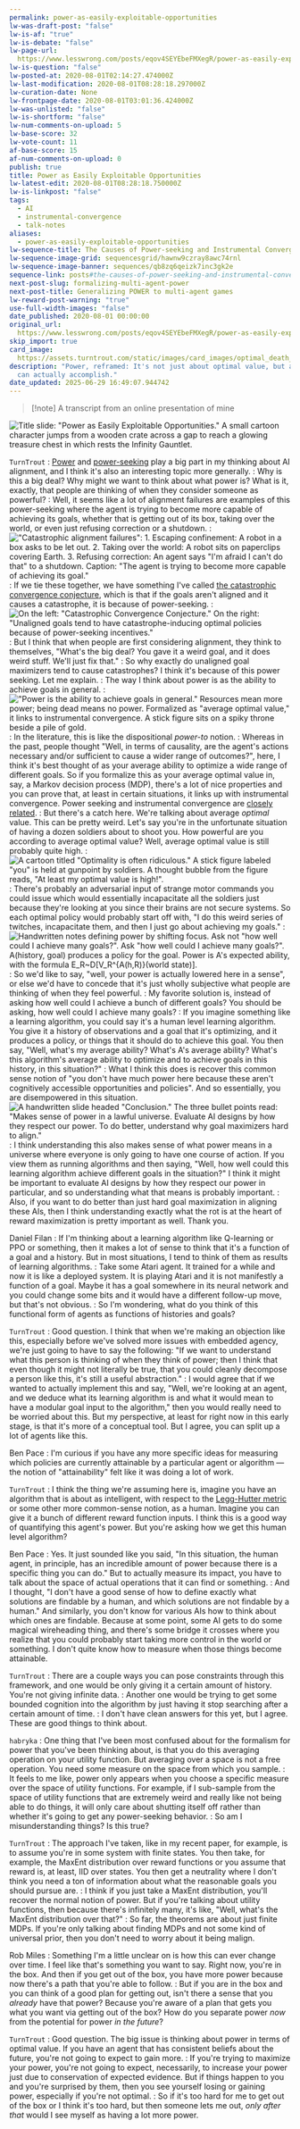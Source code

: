 ```yaml
---
permalink: power-as-easily-exploitable-opportunities
lw-was-draft-post: "false"
lw-is-af: "true"
lw-is-debate: "false"
lw-page-url: 
  https://www.lesswrong.com/posts/eqov4SEYEbeFMXegR/power-as-easily-exploitable-opportunities
lw-is-question: "false"
lw-posted-at: 2020-08-01T02:14:27.474000Z
lw-last-modification: 2020-08-01T08:28:18.297000Z
lw-curation-date: None
lw-frontpage-date: 2020-08-01T03:01:36.424000Z
lw-was-unlisted: "false"
lw-is-shortform: "false"
lw-num-comments-on-upload: 5
lw-base-score: 32
lw-vote-count: 11
af-base-score: 15
af-num-comments-on-upload: 0
publish: true
title: Power as Easily Exploitable Opportunities
lw-latest-edit: 2020-08-01T08:28:18.750000Z
lw-is-linkpost: "false"
tags:
  - AI
  - instrumental-convergence
  - talk-notes
aliases:
  - power-as-easily-exploitable-opportunities
lw-sequence-title: The Causes of Power-seeking and Instrumental Convergence
lw-sequence-image-grid: sequencesgrid/hawnw9czray8awc74rnl
lw-sequence-image-banner: sequences/qb8zq6qeizk7inc3gk2e
sequence-link: posts#the-causes-of-power-seeking-and-instrumental-convergence
next-post-slug: formalizing-multi-agent-power
next-post-title: Generalizing POWER to multi-agent games
lw-reward-post-warning: "true"
use-full-width-images: "false"
date_published: 2020-08-01 00:00:00
original_url: 
  https://www.lesswrong.com/posts/eqov4SEYEbeFMXegR/power-as-easily-exploitable-opportunities
skip_import: true
card_image: 
  https://assets.turntrout.com/static/images/card_images/optimal_death_sentence.png
description: "Power, reframed: It's not just about optimal value, but about what you
  can actually accomplish."
date_updated: 2025-06-29 16:49:07.944742
---
```





> [!note] A transcript from an online presentation of mine

![Title slide: "Power as Easily Exploitable Opportunities." A small cartoon character jumps from a wooden crate across a gap to reach a glowing treasure chest in which rests the Infinity Gauntlet.](https://assets.turntrout.com/static/images/posts/power_easy_card.avif)

`TurnTrout`
: [Power](/seeking-power-is-often-convergently-instrumental-in-mdps) and [power-seeking](/attainable-utility-preservation-concepts) play a big part in my thinking about AI alignment, and I think it's also an interesting topic more generally.
: Why is this a big deal? Why might we want to think about what power is? What is it, exactly, that people are thinking of when they consider someone as powerful?
: Well, it seems like a lot of alignment failures are examples of this power-seeking where the agent is trying to become more capable of achieving its goals, whether that is getting out of its box, taking over the world, or even just refusing correction or a shutdown.
: !["Catastrophic alignment failures": 1. Escaping confinement: A robot in a box asks to be let out. 2. Taking over the world: A robot sits on paperclips covering Earth. 3. Refusing correction: An agent says "I'm afraid I can't do that" to a shutdown. Caption: "The agent is trying to become more capable of achieving its goal."](https://assets.turntrout.com/static/images/posts/power_choices.avif)
: If we tie these together, we have something I've called [the catastrophic convergence conjecture](/the-catastrophic-convergence-conjecture), which is that if the goals aren't aligned and it causes a catastrophe, it is because of power-seeking.
: ![On the left: "Catastrophic Convergence Conjecture." On the right: "Unaligned goals tend to have catastrophe-inducing optimal policies because of power-seeking incentives."](https://assets.turntrout.com/static/images/posts/CCC.avif)
: But I think that when people are first considering alignment, they think to themselves, "What's the big deal? You gave it a weird goal, and it does weird stuff. We'll just fix that."
: So why exactly do unaligned goal maximizers tend to cause catastrophes? I think it's because of this power seeking. Let me explain.
: The way I think about power is as the ability to achieve goals in general.
: !["Power is the ability to achieve goals in general." Resources mean more power; being dead means no power. Formalized as "average optimal value," it links to instrumental convergence. A stick figure sits on a spiky throne beside a pile of gold.](https://assets.turntrout.com/static/images/posts/frank_throne.avif)
: In the literature, this is like the dispositional _power-to_ notion.
: Whereas in the past, people thought "Well, in terms of causality, are the agent's actions necessary and/or sufficient to cause a wider range of outcomes?", here, I think it's best thought of as your average ability to optimize a wide range of different goals.  So if you formalize this as your average optimal value in, say, a Markov decision process (MDP), there's a lot of nice properties and you can prove that, at least in certain situations, it links up with instrumental convergence. Power seeking and instrumental convergence are [closely related](/seeking-power-is-often-convergently-instrumental-in-mdps).
: But there's a catch here. We're talking about average _optimal_ value. This can be pretty weird. Let's say you're in the unfortunate situation of having a dozen soldiers about to shoot you. How powerful are you according to average optimal value? Well, average optimal value is still probably quite high.
: ![A cartoon titled "Optimality is often ridiculous." A stick figure labeled "you" is held at gunpoint by soldiers. A thought bubble from the figure reads, "At least my optimal value is high!".](https://assets.turntrout.com/static/images/posts/optimal_death_sentence.avif)
: There's probably an adversarial input of strange motor commands you could issue which would essentially incapacitate all the soldiers just because they're looking at you since their brains are not secure systems.  So each optimal policy would probably start off with, "I do this weird series of twitches, incapacitate them, and then I just go about achieving my goals."
: ![Handwritten notes defining power by shifting focus. Ask not "how well _could_ I achieve many goals?". Ask "how well could **I** achieve many goals?". A(history, goal) produces a policy for the goal. Power is A's expected ability, with the formula E_R~D[V_R^\{A(h,R)\}(world state)].](https://assets.turntrout.com/static/images/posts/exploitable_text.avif)
: So we'd like to say, "well, your power is actually lowered here in a sense", or else we'd have to concede that it's just wholly subjective what people are thinking of when they feel powerful.
: My favorite solution is, instead of asking how well could I achieve a bunch of different goals? You should be asking, how well could I achieve many goals?
: If you imagine something like a learning algorithm, you could say it's a human level learning algorithm. You give it a history of observations and a goal that it's optimizing, and it produces a policy, or things that it should do to achieve this goal. You then  say, "Well, what's my average ability? What's A's average ability? What's this algorithm's average ability to optimize and to achieve goals in this history, in this situation?"
: What I think this does is recover this common sense notion of "you don't have much power here because these aren't cognitively accessible opportunities and policies". And so essentially, you are disempowered in this situation.
![A handwritten slide headed "Conclusion." The three bullet points read: "Makes sense of power in a lawful universe. Evaluate AI designs by how they respect our power. To do better, understand why goal maximizers hard to align."](https://assets.turntrout.com/static/images/posts/conclusion_exploitable.avif)
: I think understanding this also makes sense of what power means in a universe where everyone is only going to have one course of action. If you view them as running algorithms and then saying, "Well, how well could this learning algorithm achieve different goals in the situation?" I think it might be important to evaluate AI designs by how they respect our power in particular, and so understanding what that means is probably important.
: Also, if you want to do better than just hard goal maximization in aligning these AIs, then I think understanding exactly what the rot is at the heart of reward maximization is pretty important as well. Thank you.

Daniel Filan
: If I'm thinking about a learning algorithm like Q-learning or PPO or something, then it makes a lot of sense to think that it's a function of a goal and a history. But in most situations, I tend to think of them as results of learning algorithms.
: Take some Atari agent. It trained for a while and now it is like a deployed system. It is playing Atari and it is not manifestly a function of a goal. Maybe it has a goal somewhere in its neural network and you could change some bits and it would have a different follow-up move, but that's not obvious.
: So I'm wondering, what do you think of this functional form of agents as functions of histories and goals?

`TurnTrout`
: Good question. I think that when we're making an objection like this, especially before we've solved more issues with embedded agency, we're just going to have to say the following: "If we want to understand what this person is thinking of when they think of power; then I think that even though it might not literally be true, that you could cleanly decompose a person like this, it's still a useful abstraction."
: I would agree that if we wanted to actually implement this and say, "Well, we're looking at an agent, and we deduce what its learning algorithm is and what it would mean to have a modular goal input to the algorithm," then you would really need to be worried about this. But my perspective, at least for right now in this early stage, is that it's more of  a conceptual tool. But I agree, you can split up a lot of agents like this.

Ben Pace
: I'm curious if you have any more specific ideas for measuring which policies are currently attainable by a particular agent or algorithm — the notion of "attainability" felt like it was doing a lot of work.

`TurnTrout`
: I think the thing we're assuming here is, imagine you have an algorithm that is about as intelligent, with respect to the [Legg-Hutter metric](https://arxiv.org/abs/0712.3329) or some other more common-sense notion, as a human. Imagine you can give it a bunch of different reward function inputs. I think this is a good way of quantifying this agent's power. But you're asking how we get this human level algorithm?

Ben Pace
: Yes. It just sounded like you said, "In this situation, the human agent, in principle, has an incredible amount of power because there is a specific thing you can do." But to actually measure its impact, you have to talk about the space of actual operations that it can find or something.
: And I thought, "I don't have a good sense of how to define exactly what solutions are findable by a human, and which solutions are not findable by a human." And similarly, you don't know for various AIs how to think about which ones are findable. Because at some point, some AI gets to do some magical wireheading thing, and there's some bridge it crosses where you realize that you could probably start taking more control in the world or something. I don't quite know how to measure when those things become attainable.

`TurnTrout`
: There are a couple ways you can pose constraints through this framework, and one would be  only giving it a certain amount of history. You're not giving infinite data.
: Another one would be trying to get some bounded cognition into the algorithm by just having it stop searching after a certain amount of time.
: I don't have clean answers for this yet, but I agree. These are good things to think about.

`habryka`
: One thing that I've been most confused about for the formalism for power that you've been thinking about, is that you do this averaging operation on your utility function. But averaging over a space is not a free operation. You need some measure on the space from which you sample.
: It feels to me like, power only appears when you choose a specific measure over the space of utility functions. For example, if I sub-sample from the space of utility functions that are extremely weird and really like not being able to do things, it will only care about shutting itself off rather than whether it's going to get any power-seeking behavior.
: So am I misunderstanding things? Is this true?

<!-- vale off -->
`TurnTrout`
: The approach I've taken, like in my recent paper, for example, is to assume you're in some system with finite states. You then take, for example, the MaxEnt distribution over reward functions or you assume that reward is, at least, IID over states. You then get a neutrality where I don't think you need a ton of information about what the reasonable goals you should pursue are.
: I think if you just take a MaxEnt distribution, you'll recover the normal notion of power. But if you're talking about utility functions, then because there's infinitely many, it's like, "Well, what's the MaxEnt distribution over that?"
: So far, the theorems are about just finite MDPs. If you're only talking about finding MDPs and not some kind of universal prior, then you don't need to worry about it being malign.
<!-- vale on -->

Rob Miles
: Something I'm a little unclear on is how this can ever change over time. I feel like that's something you want to say. Right now, you're in the box. And then if you get out of the box, you have more power because now there's a path that you're able to follow.
: But if you are in the box and you can think of a good plan for getting out, isn't there a sense that you _already_ have that power? Because you're aware of a plan that gets you what you want via getting out of the box? How do you separate power _now_ from the potential for power _in the future_?

`TurnTrout`
: Good question. The big issue is thinking about power in terms of optimal value. If you have an agent that has consistent beliefs about the future, you're not going to expect to gain more.
: If you're trying to maximize your power, you're not going to expect, necessarily, to increase your power just due to conservation of expected evidence. But if things happen to you and you're surprised by them, then you see yourself losing or gaining power, especially if you're not optimal.
: So if it's too hard for me to get out of the box or I think it's too hard, but then someone lets me out, _only after that_ would I see myself as having a lot more power.
